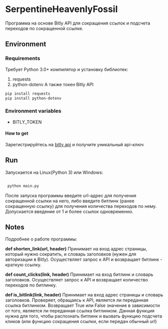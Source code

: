 # SerpentineHeavenlyFossil

Программа на основе Bitly API для сокращения ссылок
 и подсчета переходов по сокращенной ссылке.

## Environment

### Requirements

Требует Python 3.0+ компилятор и установку библиотек:
1) requests
2) python-dotenv
А также токен Bitly API

```bash
pip install requests
pip install python-dotenv
```

### Environment variables

- BITLY_TOKEN
 
#### How to get

Зарегистрируйтесь на [bitly api](https://dev.bitly.com/ "bitly api") и получите уникальный api-ключ


## Run

Запускается на Linux(Python 3) или Windows:

```bash

 python main.py

```

После запуска программы введите url-адрес для получения сокращенной ссылки на него,
либо введите битлинк (ранее сокращенную ссылку) для получения количества переходов по нему.
Допускается введение от 1 и более ссылок одновременно.

## Notes

Подробнее о работе программы:

**def shorten_link(url, header)**
Принимает на вход адрес страницы, который нужно сократить,
 и словарь заголовков (нужен для авторизации в Bitly).
Осуществляет запрос к API и возвращает битлинк - краткую ссылку.

**def count_clicks(link, header)**
Принимает на вход битлинк и словарь заголовков. 
 Осуществляет запрос к API и возвращает количество переходов по битлинку.
 
**def is_bitlink(link, header)**
Принимает на вход адрес страницы и словарь заголовков. 
Проверяет, обращаясь к API, является ли переданная ссылка битлинком.
Возвращает True или False значение в зависимости от того, 
является ли переданная ссылка битлинком.
Данная функция нужна для того, чтобы распознать битлинк
 и вызвать функцию подсчета кликов
  (или функцию сокращения ссылки, если передан обычный url)


